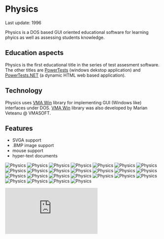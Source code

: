 Physics
=======

Last update: 1996

Physics is a DOS based GUI oriented educational software for learning phyics as well as assessing students knowledge.

Education aspects
-----------------

Physics is the first educational title in the series of test assesment software.
The other titles are [PowerTests](https://github.com/mveteanu/PowerTests) (windows dekstop application) and [PowerTests.NET](https://github.com/mveteanu/PowerTests.NET) (a dynamic HTML web based application).

Technology
----------

Physics uses [VMA Win](https://github.com/mveteanu/VMAWin) library for implementing GUI (Windows like) interfaces under DOS.
[VMA Win](https://github.com/mveteanu/VMAWin) library was also developed by Marian Veteanu @ VMASOFT.


Features
--------

- SVGA support
- .BMP image support
- mouse support
- hyper-text documents

![Physics](img/physics01.png)
![Physics](img/physics02.png)
![Physics](img/physics03.png)
![Physics](img/physics04.png)
![Physics](img/physics05.png)
![Physics](img/physics06.png)
![Physics](img/physics07.png)
![Physics](img/physics08.png)
![Physics](img/physics09.png)
![Physics](img/physics10.png)
![Physics](img/physics11.png)
![Physics](img/physics12.png)
![Physics](img/physics13.png)
![Physics](img/physics14.png)
![Physics](img/physics15.png)
![Physics](img/physics16.png)
![Physics](img/physics17.png)
![Physics](img/physics18.png)
![Physics](img/physics19.png)
![Physics](img/physics20.png)
![Physics](img/physics21.png)
![Physics](img/physics22.png)
![Physics](img/physics23.png)
![Physics](img/physics24.png)
![Physics](img/physics25.png)

![Analytics](https://ga-beacon.appspot.com/UA-2402433-6/beacon.en.html)

